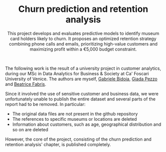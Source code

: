 <h1 align='center'>
  Churn prediction and retention analysis
</h1>

<p align='center'>
  This project develops and evaluates predictive models to identify museum card holders likely to churn. It proposes an optimized retention strategy combining phone calls and emails, prioritizing high-value customers and maximizing profit within a €5,000 budget constraint.
</p>
</br>

The following work is the result of a university project in customer analytics, during our MSc in Data Analytics for Business & Society at Ca' Foscari University of Venice. The authors are myself, [Gabriele Bidoia](https://github.com/gbrlbd), [Giada Pezzo](https://github.com/giadapezzo) and [Beatrice Fabris](https://github.com/beatricefabris).

Since it involved the use of sensitive customer and business data, we were unfortunately unable to publish the entire dataset and several parts of the report had to be removed. In particular:

- The original data files are not present in the github repository
- The references to specific museums or locations are deleted
- Information about customers, such as age, geographical distribution and so on are deleted

However, the core of the project, consisting of the churn prediction and retention analysis' chapter, is published completely.
